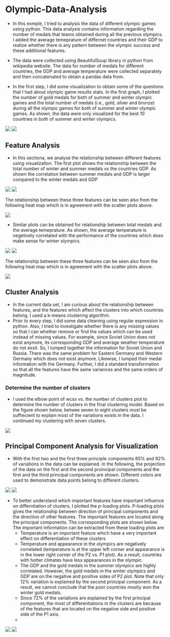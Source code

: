 # Olympic-Data-Analysis
* In this exmple, I tried to analysis the data of different olympic games using python. This data analysis contains information regarding the number of medals that teams obtained during all the previous olympics. I added the average temeprature of differnet countries and their GDP to realize whether there is any pattern between the olympic success and these additional features.

* The data were collected using BeautifulSoup library in python from wikipedia website. The data for number of medals for different countries, the GDP and average temperature were collected separately and then concatenated to obtain a pandas data from. 

* In the first step, I did some visualization to obtain some of the questions that I had about olympic game results stats. In the first graph, I plotted the number of gold medals for both of summer and winter olympic games and the total number of medals (i.e., gold, silver and bronze) during all the olympic games for both of summer and winter olympic games. As shown, the data were only visualized for the best 10 countries in both of summer and winter olympics.  

![](https://github.com/kaveh7293/Olympic-Data-Analysis/blob/main/Summer.png)
![](https://github.com/kaveh7293/Olympic-Data-Analysis/blob/main/Winter.png)
## Feature Analysis
* In this sectiona, we analyse the relationship between different features using visualization. The first plot shows the relationship between the total number of winter and summer medals vs the countries GDP. As shown the correlation between summer medals and GDP is larger compared to the winter medals and GDP

![](https://github.com/kaveh7293/Olympic-Data-Analysis/blob/main/Total_Summer_GDP.png)
![](https://github.com/kaveh7293/Olympic-Data-Analysis/blob/main/Total_Winter_GDP.png)

The relationship between these three features can be seen also from the following heat map which is in agreement with the scatter plots above.

![](https://github.com/kaveh7293/Olympic-Data-Analysis/blob/main/Total_Summer_Winter_GDP.png)

* Similar plots can be obtained for relationship between total medals and the average temeprature. As shown, the average temperature is negetively correlated with the performance of the countries which does make sense for winter olympics.

![](https://github.com/kaveh7293/Olympic-Data-Analysis/blob/main/Total_Summer_Temperature.png)
![](https://github.com/kaveh7293/Olympic-Data-Analysis/blob/main/Total_Winter_Temperature.png)

The relationship between these three features can be seen also from the following heat map which is in agreement with the scatter plots above.

![](https://github.com/kaveh7293/Olympic-Data-Analysis/blob/main/Total_Summer_Winter_Temperature.png)



## Cluster Analysis

* In the current data set, I am curious about the relationship between features, and the features which affect the clusters into which countries belong. I used a k-means clustering algorithm. 
* Prior to every step, I did some data cleaning using regular expression in python. Also, I tried to investigate whether there is any missing values so that I can whether remove or find the values which can be used instead of missing values. For example, since Soviet Union does not exist anymore, its corresponding GDP and average weather temperature do not exsit. So, I lumped together the information for Soviet Union and Russia. There was the same problem for Eastern Germany and Western Germany which does not exist anymore. Likewise, I lumped their medal information with the Germany. Further, I did a standard transformation so that all the features have the same variances and the same orders of magnitude.
### Determine the number of clusters
* I used the elbow point of wcss vs. the number of clusters plot to determine the number of clusters in the final clustering model. Based on the figure shown below, betwee seven to eight clusters must be suffiecient to explain most of the variations exists in the data. I continued my clustering with seven clusters.

![](https://github.com/kaveh7293/Olympic-Data-Analysis/blob/main/Cluster_determination.png)

## Principal Component Analysis for Visualization
* With the first two and the first three principle components 85% and 92% of variations in the data can be explained. In the following, the projection of the data on the first and the second proincipal components and the first and the third principal components are shown. Different colors are used to demonstrate data points belong to different clusters.

![](https://github.com/kaveh7293/Olympic-Data-Analysis/blob/main/t1_t2.png)
![](https://github.com/kaveh7293/Olympic-Data-Analysis/blob/main/t1_t3.png)
* To better understand which important features have important influence on differntiation of clusters, I plotted the p-loading plots. P-loading plots gives the relationship between direction of principal components and the direction of other features. The important features are located along the principal components. The corresponding plots are shown below. The important information can be extracted from these loading plots are
  * Temperature is an important feature which have a very important effect on differentiation of these clusters
  * Temperature and appearance in the olympics are negatively correlated (temperature is at the upper left corner and appearance is in the lower right corner of the P2 vs. P1 plot). As a result, countries with hotter climates have less appearances in the olympic.
  * The GDP and the gold medals in the summer olympics are highly correlated. However, the gold medals in the winter olympics and GDP are on the negative and positive sides of P2 plot. Note that only 12% variation is explained by the second principal component. As a result, we cannot conclude that the poor countries mostly won the winter gold medals.
  * Since 72% of the variations are explained by the first principal component, the most of differentiations in the clusters are because of the features that are located on the negative side and positive side of the P1 axis.
  *   

![](https://github.com/kaveh7293/Olympic-Data-Analysis/blob/main/loadin_p1_p2.png)
![](https://github.com/kaveh7293/Olympic-Data-Analysis/blob/main/loadin_p1_p3.png)

